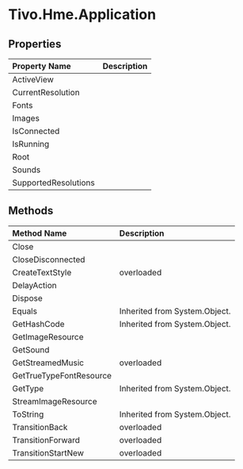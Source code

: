 # Tivo.Hme.Application #

## Properties ##
| **Property Name** | **Description** |
|:------------------|:----------------|
| ActiveView |  |
| CurrentResolution |  |
| Fonts |  |
| Images |  |
| IsConnected |  |
| IsRunning |  |
| Root |  |
| Sounds |  |
| SupportedResolutions |  |

## Methods ##
| **Method Name** | **Description** |
|:----------------|:----------------|
| Close |  |
| CloseDisconnected |  |
| CreateTextStyle | overloaded |
| DelayAction |  |
| Dispose |  |
| Equals | Inherited from System.Object. |
| GetHashCode | Inherited from System.Object. |
| GetImageResource |  |
| GetSound |  |
| GetStreamedMusic | overloaded |
| GetTrueTypeFontResource |  |
| GetType | Inherited from System.Object. |
| StreamImageResource |  |
| ToString | Inherited from System.Object. |
| TransitionBack | overloaded |
| TransitionForward | overloaded |
| TransitionStartNew | overloaded |
